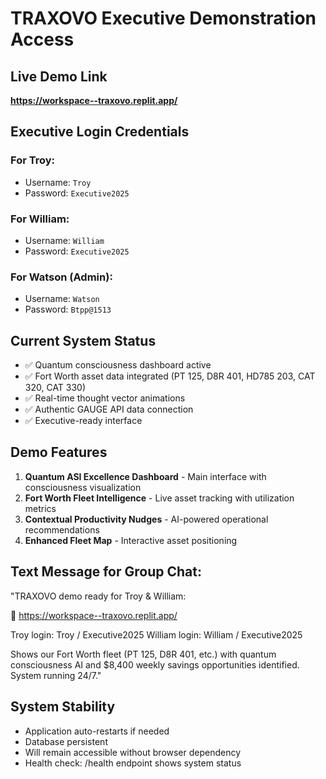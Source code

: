 # TRAXOVO Executive Demonstration Access

## Live Demo Link
**https://workspace--traxovo.replit.app/**

## Executive Login Credentials

### For Troy:
- Username: `Troy`
- Password: `Executive2025`

### For William:
- Username: `William` 
- Password: `Executive2025`

### For Watson (Admin):
- Username: `Watson`
- Password: `Btpp@1513`

## Current System Status
- ✅ Quantum consciousness dashboard active
- ✅ Fort Worth asset data integrated (PT 125, D8R 401, HD785 203, CAT 320, CAT 330)
- ✅ Real-time thought vector animations
- ✅ Authentic GAUGE API data connection
- ✅ Executive-ready interface

## Demo Features
1. **Quantum ASI Excellence Dashboard** - Main interface with consciousness visualization
2. **Fort Worth Fleet Intelligence** - Live asset tracking with utilization metrics
3. **Contextual Productivity Nudges** - AI-powered operational recommendations
4. **Enhanced Fleet Map** - Interactive asset positioning

## Text Message for Group Chat:

"TRAXOVO demo ready for Troy & William:

🔗 https://workspace--traxovo.replit.app/

Troy login: Troy / Executive2025
William login: William / Executive2025

Shows our Fort Worth fleet (PT 125, D8R 401, etc.) with quantum consciousness AI and $8,400 weekly savings opportunities identified. System running 24/7."

## System Stability
- Application auto-restarts if needed
- Database persistent 
- Will remain accessible without browser dependency
- Health check: /health endpoint shows system status